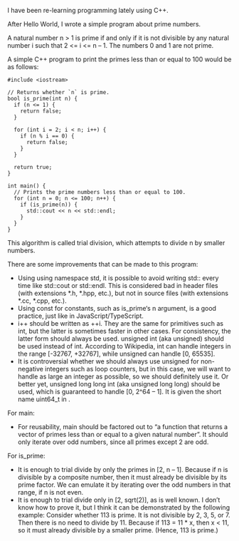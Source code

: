 I have been re-learning programming lately using C++.

After Hello World, I wrote a simple program about prime numbers.

A natural number n > 1 is prime if and only if it is not divisible by any natural number i such that 2 <= i <= n – 1. The numbers 0 and 1 are not prime.

A simple C++ program to print the primes less than or equal to 100 would be as follows:

    #include <iostream>

    // Returns whether `n` is prime.
    bool is_prime(int n) {
      if (n <= 1) {
        return false;
      }

      for (int i = 2; i < n; i++) {
        if (n % i == 0) {
          return false;
        }
      }

      return true;
    }

    int main() {
      // Prints the prime numbers less than or equal to 100.
      for (int n = 0; n <= 100; n++) {
        if (is_prime(n)) {
          std::cout << n << std::endl;
        }
      }
    }

This algorithm is called trial division, which attempts to divide n by smaller numbers.

There are some improvements that can be made to this program:

- Using using namespace std, it is possible to avoid writing std:: every time like std::cout or std::endl. This is considered bad in header files (with extensions *.h, *.hpp, etc.), but not in source files (with extensions *.cc, *.cpp, etc.).
- Using const for constants, such as is_prime‘s n argument, is a good practice, just like in JavaScript/TypeScript.
- i++ should be written as ++i. They are the same for primitives such as int, but the latter is sometimes faster in other cases. For consistency, the latter form should always be used.
unsigned int (aka unsigned) should be used instead of int.
According to Wikipedia, int can handle integers in the range [-32767, +32767], while unsigned can handle [0, 65535].
- It is controversial whether we should always use unsigned for non-negative integers such as loop counters, but in this case, we will want to handle as large an integer as possible, so we should definitely use it.
Or better yet, unsigned long long int (aka unsigned long long) should be used, which is guaranteed to handle [0, 2^64 – 1]. It is given the short name uint64_t in <cstdint>.

For main:
- For reusability, main should be factored out to “a function that returns a vector of primes less than or equal to a given natural number”.
It should only iterate over odd numbers, since all primes except 2 are odd.

For is_prime:
- It is enough to trial divide by only the primes in [2, n – 1]. Because if n is divisible by a composite number, then it must already be divisible by its prime factor.
We can emulate it by iterating over the odd numbers in that range, if n is not even.
- It is enough to trial divide only in [2, sqrt(2)], as is well known.
I don’t know how to prove it, but I think it can be demonstrated by the following example:
Consider whether 113 is prime. It is not divisible by 2, 3, 5, or 7. Then there is no need to divide by 11. Because if 113 = 11 * x, then x < 11, so it must already divisible by a smaller prime. (Hence, 113 is prime.)
